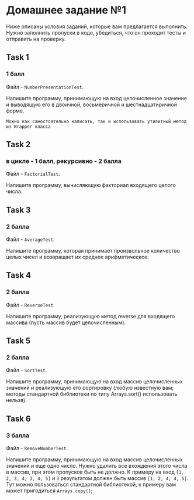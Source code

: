 # Домашнее задание №1

Ниже описаны условия заданий, которые вам предлагается выполнить.
Нужно заполнить пропуски в коде, убедиться, что он проходит тесты и отправить на проверку.

## Task 1
### 1 балл
Файл - `NumberPresentationTest`.

Напишите программу, принимающую на вход целочисленное значение и выводящую его в двоичной, восьмеричной и шестнадцатиричной форме.

`Можно как самостоятельно написать, так и использовать утилитный метод из Wrapper класса`

## Task 2
### в цикле - 1 балл, рекурсивно - 2 балла
Файл - `FactorialTest`.

Напишите программу, вычисляющую факториал входящего целого числа.

## Task 3
### 2 балла
Файл - `AverageTest`.

Напишите программу, которая принимает произвольное количество целых чисел и возвращает их среднее арифметическое.


## Task 4
### 2 балла
Файл - `ReverseTest`.


Напишите программу, реализующую метод reverse для входящего массива (пусть массив будет целочисленным).

## Task 5
### 2 балла

Файл - `SortTest`.

Напишите программу, принимающую на вход массив целочисленных значений и реализующую его сортировку (любую известную вам; методы стандартной библиотеки по типу Arrays.sort() использовать нельзя).

## Task 6
### 3 балла
Файл - `RemoveNumberTest`.

Напишите программу, принимающую на вход массив целочисленных значений и еще одно число. 
Нужно удалить все вхождения этого числа в массив, при этом пропусков быть не должно.
К примеру на вход `[1, 2, 3, 4, 3, 4, 5]` и `3` результатом должен быть массив `[1, 2, 4, 4, 5]`. 
Тут можно пользоваться стандартной библиотекой, к примеру вам может пригодиться `Arrays.copy()`;



